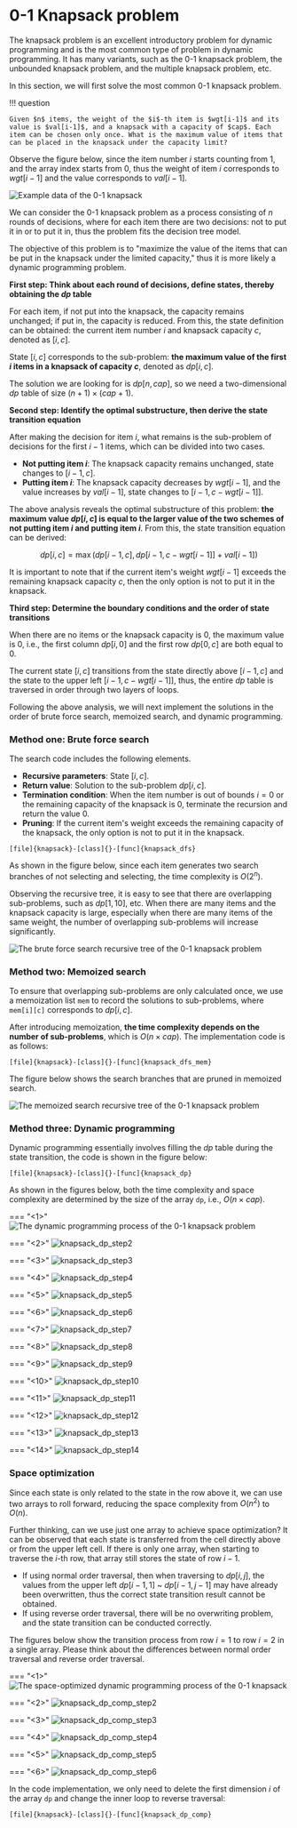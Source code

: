 # 0-1 Knapsack problem

The knapsack problem is an excellent introductory problem for dynamic programming and is the most common type of problem in dynamic programming. It has many variants, such as the 0-1 knapsack problem, the unbounded knapsack problem, and the multiple knapsack problem, etc.

In this section, we will first solve the most common 0-1 knapsack problem.

!!! question

    Given $n$ items, the weight of the $i$-th item is $wgt[i-1]$ and its value is $val[i-1]$, and a knapsack with a capacity of $cap$. Each item can be chosen only once. What is the maximum value of items that can be placed in the knapsack under the capacity limit?

Observe the figure below, since the item number $i$ starts counting from 1, and the array index starts from 0, thus the weight of item $i$ corresponds to $wgt[i-1]$ and the value corresponds to $val[i-1]$.

![Example data of the 0-1 knapsack](knapsack_problem.assets/knapsack_example.png)

We can consider the 0-1 knapsack problem as a process consisting of $n$ rounds of decisions, where for each item there are two decisions: not to put it in or to put it in, thus the problem fits the decision tree model.

The objective of this problem is to "maximize the value of the items that can be put in the knapsack under the limited capacity," thus it is more likely a dynamic programming problem.

**First step: Think about each round of decisions, define states, thereby obtaining the $dp$ table**

For each item, if not put into the knapsack, the capacity remains unchanged; if put in, the capacity is reduced. From this, the state definition can be obtained: the current item number $i$ and knapsack capacity $c$, denoted as $[i, c]$.

State $[i, c]$ corresponds to the sub-problem: **the maximum value of the first $i$ items in a knapsack of capacity $c$**, denoted as $dp[i, c]$.

The solution we are looking for is $dp[n, cap]$, so we need a two-dimensional $dp$ table of size $(n+1) \times (cap+1)$.

**Second step: Identify the optimal substructure, then derive the state transition equation**

After making the decision for item $i$, what remains is the sub-problem of decisions for the first $i-1$ items, which can be divided into two cases.

- **Not putting item $i$**: The knapsack capacity remains unchanged, state changes to $[i-1, c]$.
- **Putting item $i$**: The knapsack capacity decreases by $wgt[i-1]$, and the value increases by $val[i-1]$, state changes to $[i-1, c-wgt[i-1]]$.

The above analysis reveals the optimal substructure of this problem: **the maximum value $dp[i, c]$ is equal to the larger value of the two schemes of not putting item $i$ and putting item $i$**. From this, the state transition equation can be derived:

$$
dp[i, c] = \max(dp[i-1, c], dp[i-1, c - wgt[i-1]] + val[i-1])
$$

It is important to note that if the current item's weight $wgt[i - 1]$ exceeds the remaining knapsack capacity $c$, then the only option is not to put it in the knapsack.

**Third step: Determine the boundary conditions and the order of state transitions**

When there are no items or the knapsack capacity is $0$, the maximum value is $0$, i.e., the first column $dp[i, 0]$ and the first row $dp[0, c]$ are both equal to $0$.

The current state $[i, c]$ transitions from the state directly above $[i-1, c]$ and the state to the upper left $[i-1, c-wgt[i-1]]$, thus, the entire $dp$ table is traversed in order through two layers of loops.

Following the above analysis, we will next implement the solutions in the order of brute force search, memoized search, and dynamic programming.

### Method one: Brute force search

The search code includes the following elements.

- **Recursive parameters**: State $[i, c]$.
- **Return value**: Solution to the sub-problem $dp[i, c]$.
- **Termination condition**: When the item number is out of bounds $i = 0$ or the remaining capacity of the knapsack is $0$, terminate the recursion and return the value $0$.
- **Pruning**: If the current item's weight exceeds the remaining capacity of the knapsack, the only option is not to put it in the knapsack.

```src
[file]{knapsack}-[class]{}-[func]{knapsack_dfs}
```

As shown in the figure below, since each item generates two search branches of not selecting and selecting, the time complexity is $O(2^n)$.

Observing the recursive tree, it is easy to see that there are overlapping sub-problems, such as $dp[1, 10]$, etc. When there are many items and the knapsack capacity is large, especially when there are many items of the same weight, the number of overlapping sub-problems will increase significantly.

![The brute force search recursive tree of the 0-1 knapsack problem](knapsack_problem.assets/knapsack_dfs.png)

### Method two: Memoized search

To ensure that overlapping sub-problems are only calculated once, we use a memoization list `mem` to record the solutions to sub-problems, where `mem[i][c]` corresponds to $dp[i, c]$.

After introducing memoization, **the time complexity depends on the number of sub-problems**, which is $O(n \times cap)$. The implementation code is as follows:

```src
[file]{knapsack}-[class]{}-[func]{knapsack_dfs_mem}
```

The figure below shows the search branches that are pruned in memoized search.

![The memoized search recursive tree of the 0-1 knapsack problem](knapsack_problem.assets/knapsack_dfs_mem.png)

### Method three: Dynamic programming

Dynamic programming essentially involves filling the $dp$ table during the state transition, the code is shown in the figure below:

```src
[file]{knapsack}-[class]{}-[func]{knapsack_dp}
```

As shown in the figures below, both the time complexity and space complexity are determined by the size of the array `dp`, i.e., $O(n \times cap)$.

=== "<1>"
    ![The dynamic programming process of the 0-1 knapsack problem](knapsack_problem.assets/knapsack_dp_step1.png)

=== "<2>"
    ![knapsack_dp_step2](knapsack_problem.assets/knapsack_dp_step2.png)

=== "<3>"
    ![knapsack_dp_step3](knapsack_problem.assets/knapsack_dp_step3.png)

=== "<4>"
    ![knapsack_dp_step4](knapsack_problem.assets/knapsack_dp_step4.png)

=== "<5>"
    ![knapsack_dp_step5](knapsack_problem.assets/knapsack_dp_step5.png)

=== "<6>"
    ![knapsack_dp_step6](knapsack_problem.assets/knapsack_dp_step6.png)

=== "<7>"
    ![knapsack_dp_step7](knapsack_problem.assets/knapsack_dp_step7.png)

=== "<8>"
    ![knapsack_dp_step8](knapsack_problem.assets/knapsack_dp_step8.png)

=== "<9>"
    ![knapsack_dp_step9](knapsack_problem.assets/knapsack_dp_step9.png)

=== "<10>"
    ![knapsack_dp_step10](knapsack_problem.assets/knapsack_dp_step10.png)

=== "<11>"
    ![knapsack_dp_step11](knapsack_problem.assets/knapsack_dp_step11.png)

=== "<12>"
    ![knapsack_dp_step12](knapsack_problem.assets/knapsack_dp_step12.png)

=== "<13>"
    ![knapsack_dp_step13](knapsack_problem.assets/knapsack_dp_step13.png)

=== "<14>"
    ![knapsack_dp_step14](knapsack_problem.assets/knapsack_dp_step14.png)

### Space optimization

Since each state is only related to the state in the row above it, we can use two arrays to roll forward, reducing the space complexity from $O(n^2)$ to $O(n)$.

Further thinking, can we use just one array to achieve space optimization? It can be observed that each state is transferred from the cell directly above or from the upper left cell. If there is only one array, when starting to traverse the $i$-th row, that array still stores the state of row $i-1$.

- If using normal order traversal, then when traversing to $dp[i, j]$, the values from the upper left $dp[i-1, 1]$ ~ $dp[i-1, j-1]$ may have already been overwritten, thus the correct state transition result cannot be obtained.
- If using reverse order traversal, there will be no overwriting problem, and the state transition can be conducted correctly.

The figures below show the transition process from row $i = 1$ to row $i = 2$ in a single array. Please think about the differences between normal order traversal and reverse order traversal.

=== "<1>"
    ![The space-optimized dynamic programming process of the 0-1 knapsack](knapsack_problem.assets/knapsack_dp_comp_step1.png)

=== "<2>"
    ![knapsack_dp_comp_step2](knapsack_problem.assets/knapsack_dp_comp_step2.png)

=== "<3>"
    ![knapsack_dp_comp_step3](knapsack_problem.assets/knapsack_dp_comp_step3.png)

=== "<4>"
    ![knapsack_dp_comp_step4](knapsack_problem.assets/knapsack_dp_comp_step4.png)

=== "<5>"
    ![knapsack_dp_comp_step5](knapsack_problem.assets/knapsack_dp_comp_step5.png)

=== "<6>"
    ![knapsack_dp_comp_step6](knapsack_problem.assets/knapsack_dp_comp_step6.png)

In the code implementation, we only need to delete the first dimension $i$ of the array `dp` and change the inner loop to reverse traversal:

```src
[file]{knapsack}-[class]{}-[func]{knapsack_dp_comp}
```
